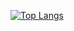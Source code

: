 [![Top Langs](https://github-readme-stats.vercel.app/api/top-langs/?username=jojoldu)](https://github.com/anuraghazra/github-readme-stats)
